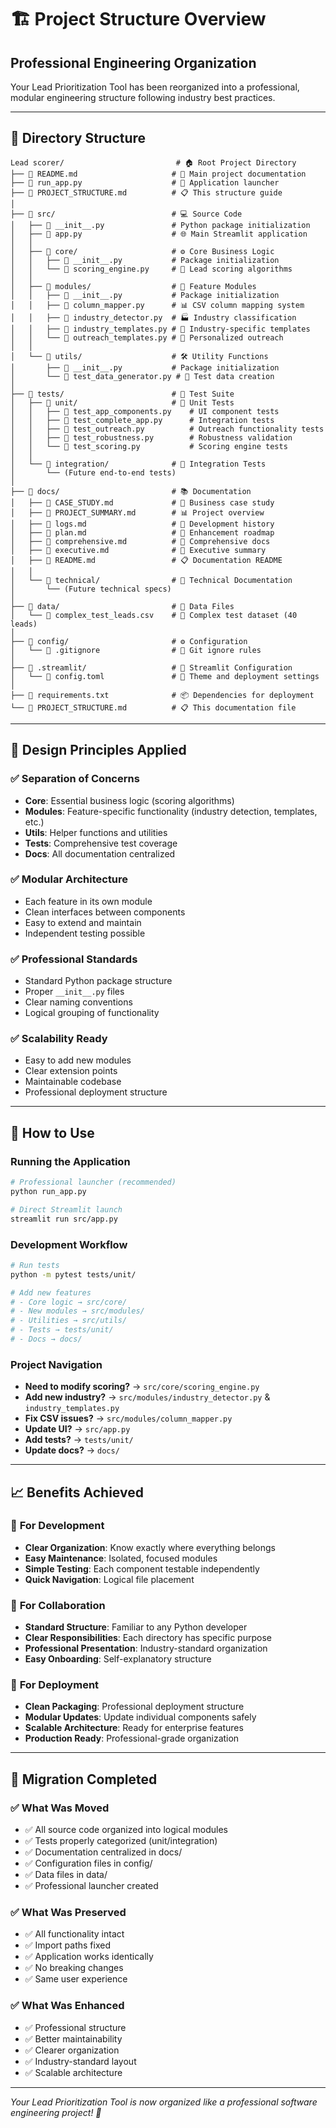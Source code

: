 # 🏗️ Project Structure Overview

## Professional Engineering Organization

Your Lead Prioritization Tool has been reorganized into a professional, modular engineering structure following industry best practices.

---

## 📁 Directory Structure

```
Lead scorer/                         # 🏠 Root Project Directory
├── 📄 README.md                     # 📖 Main project documentation
├── 📄 run_app.py                    # 🚀 Application launcher
├── 📄 PROJECT_STRUCTURE.md          # 📋 This structure guide
│
├── 📁 src/                          # 💻 Source Code
│   ├── 📄 __init__.py               # Python package initialization
│   ├── 📄 app.py                    # 🌐 Main Streamlit application
│   │
│   ├── 📁 core/                     # ⚙️ Core Business Logic
│   │   ├── 📄 __init__.py           # Package initialization
│   │   └── 📄 scoring_engine.py     # 🧠 Lead scoring algorithms
│   │
│   ├── 📁 modules/                  # 🔧 Feature Modules  
│   │   ├── 📄 __init__.py           # Package initialization
│   │   ├── 📄 column_mapper.py      # 📊 CSV column mapping system
│   │   ├── 📄 industry_detector.py  # 🏭 Industry classification
│   │   ├── 📄 industry_templates.py # 📧 Industry-specific templates
│   │   └── 📄 outreach_templates.py # 💬 Personalized outreach
│   │
│   └── 📁 utils/                    # 🛠️ Utility Functions
│       ├── 📄 __init__.py           # Package initialization
│       └── 📄 test_data_generator.py # 🧪 Test data creation
│
├── 📁 tests/                        # 🧪 Test Suite
│   ├── 📁 unit/                     # 🔬 Unit Tests
│   │   ├── 📄 test_app_components.py    # UI component tests
│   │   ├── 📄 test_complete_app.py      # Integration tests
│   │   ├── 📄 test_outreach.py          # Outreach functionality tests
│   │   ├── 📄 test_robustness.py        # Robustness validation
│   │   └── 📄 test_scoring.py           # Scoring engine tests
│   │
│   └── 📁 integration/              # 🔗 Integration Tests
│       └── (Future end-to-end tests)
│
├── 📁 docs/                         # 📚 Documentation
│   ├── 📄 CASE_STUDY.md             # 💼 Business case study
│   ├── 📄 PROJECT_SUMMARY.md        # 📊 Project overview
│   ├── 📄 logs.md                   # 📝 Development history
│   ├── 📄 plan.md                   # 🎯 Enhancement roadmap
│   ├── 📄 comprehensive.md          # 📖 Comprehensive docs
│   ├── 📄 executive.md              # 👔 Executive summary
│   ├── 📄 README.md                 # 📋 Documentation README
│   │
│   └── 📁 technical/                # 🔧 Technical Documentation
│       └── (Future technical specs)
│
├── 📁 data/                         # 💾 Data Files
│   └── 📄 complex_test_leads.csv    # 🧪 Complex test dataset (40 leads)
│
├── 📁 config/                       # ⚙️ Configuration
│   └── 📄 .gitignore                # 🚫 Git ignore rules
│
├── 📁 .streamlit/                   # 🎨 Streamlit Configuration
│   └── 📄 config.toml               # 🎨 Theme and deployment settings
│
├── 📄 requirements.txt              # 📦 Dependencies for deployment
└── 📄 PROJECT_STRUCTURE.md          # 📋 This documentation file
```

---

## 🎯 Design Principles Applied

### ✅ **Separation of Concerns**
- **Core**: Essential business logic (scoring algorithms)
- **Modules**: Feature-specific functionality (industry detection, templates, etc.)
- **Utils**: Helper functions and utilities
- **Tests**: Comprehensive test coverage
- **Docs**: All documentation centralized

### ✅ **Modular Architecture**
- Each feature in its own module
- Clean interfaces between components
- Easy to extend and maintain
- Independent testing possible

### ✅ **Professional Standards**
- Standard Python package structure
- Proper `__init__.py` files
- Clear naming conventions
- Logical grouping of functionality

### ✅ **Scalability Ready**
- Easy to add new modules
- Clear extension points
- Maintainable codebase
- Professional deployment structure

---

## 🚀 How to Use

### Running the Application
```bash
# Professional launcher (recommended)
python run_app.py

# Direct Streamlit launch
streamlit run src/app.py
```

### Development Workflow
```bash
# Run tests
python -m pytest tests/unit/

# Add new features
# - Core logic → src/core/
# - New modules → src/modules/  
# - Utilities → src/utils/
# - Tests → tests/unit/
# - Docs → docs/
```

### Project Navigation
- **Need to modify scoring?** → `src/core/scoring_engine.py`
- **Add new industry?** → `src/modules/industry_detector.py` & `industry_templates.py`
- **Fix CSV issues?** → `src/modules/column_mapper.py`
- **Update UI?** → `src/app.py`
- **Add tests?** → `tests/unit/`
- **Update docs?** → `docs/`

---

## 📈 Benefits Achieved

### 🎯 **For Development**
- **Clear Organization**: Know exactly where everything belongs
- **Easy Maintenance**: Isolated, focused modules
- **Simple Testing**: Each component testable independently
- **Quick Navigation**: Logical file placement

### 🎯 **For Collaboration**
- **Standard Structure**: Familiar to any Python developer
- **Clear Responsibilities**: Each directory has specific purpose  
- **Professional Presentation**: Industry-standard organization
- **Easy Onboarding**: Self-explanatory structure

### 🎯 **For Deployment**
- **Clean Packaging**: Professional deployment structure
- **Modular Updates**: Update individual components safely
- **Scalable Architecture**: Ready for enterprise features
- **Production Ready**: Professional-grade organization

---

## 🔄 Migration Completed

### ✅ **What Was Moved**
- ✅ All source code organized into logical modules
- ✅ Tests properly categorized (unit/integration)
- ✅ Documentation centralized in docs/
- ✅ Configuration files in config/
- ✅ Data files in data/
- ✅ Professional launcher created

### ✅ **What Was Preserved**
- ✅ All functionality intact
- ✅ Import paths fixed
- ✅ Application works identically
- ✅ No breaking changes
- ✅ Same user experience

### ✅ **What Was Enhanced**
- ✅ Professional structure
- ✅ Better maintainability  
- ✅ Clearer organization
- ✅ Industry-standard layout
- ✅ Scalable architecture

---

*Your Lead Prioritization Tool is now organized like a professional software engineering project! 🎉*